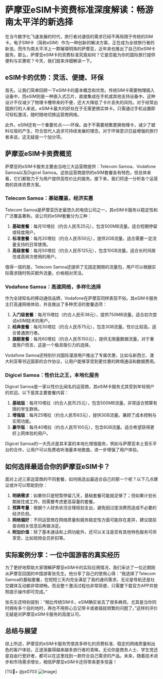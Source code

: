 # 萨摩亚eSIM卡资费标准深度解读：畅游南太平洋的新选择

在当今数字化飞速发展的时代，旅行者对通信的需求已经不再局限于传统的SIM卡。电子SIM卡（简称eSIM）作为一种创新的解决方案，正在成为全球旅行者的新宠。而作为南太平洋上一颗璀璨明珠的萨摩亚，近年来也推出了自己的eSIM卡服务。那么，萨摩亚eSIM卡的资费标准究竟如何？它是否能为你的国际旅行提供便利与实惠呢？今天，我们就来详细解读一下。

## eSIM卡的优势：灵活、便捷、环保

首先，让我们简单回顾一下eSIM卡的基本概念和优势。传统SIM卡需要物理插入设备中，而eSIM则是一种嵌入式芯片，直接集成在手机或其他支持设备中。这种设计不仅减少了物理卡槽带来的不便，还大大降低了卡片丢失的风险。对于经常出国旅行的人来说，eSIM卡最大的好处在于无需更换实体卡。只需通过手机设置即可轻松激活，随时随地切换运营商网络。

此外，eSIM还有一个重要优点——环保。由于不需要频繁更换物理卡，减少了塑料垃圾的产生，符合现代人追求可持续发展的理念。对于环保意识日益增强的旅行者来说，这无疑是一个加分项。

## 萨摩亚eSIM卡资费概览

萨摩亚的eSIM卡服务主要由当地三大运营商提供：Telecom Samoa、Vodafone Samoa以及Digicel Samoa。这些运营商提供的eSIM套餐各有特色，但总体来看，它们都致力于为用户提供高性价比的服务。接下来，我们将逐一分析各个运营商的具体资费方案。

### Telecom Samoa：基础覆盖，经济实惠

Telecom Samoa是萨摩亚历史最悠久的电信公司之一，其eSIM卡服务以稳定性和广泛覆盖著称。该公司的eSIM套餐分为三种：

1. **基础套餐**：每月10塔拉（约合人民币25元），包含500MB流量。适合短期停留或轻度用户。
2. **标准套餐**：每月20塔拉（约合人民币50元），提供2GB流量。适合需要一定流量支持的日常使用。
3. **高级套餐**：每月50塔拉（约合人民币125元），包含10GB流量。适合长时间居住或高频次使用的用户。

值得一提的是，Telecom Samoa还提供了无固定期限的流量包，用户可以根据实际需求随时购买额外流量，价格相对灵活。

### Vodafone Samoa：高速网络，多样化选择

作为全球知名的移动通信品牌，Vodafone在萨摩亚同样表现不俗。其eSIM卡服务主打高速网络体验，并且推出了多种灵活的套餐选项：

1. **入门级套餐**：每月15塔拉（约合人民币38元），提供750MB流量。适合初次尝试eSIM技术的用户。
2. **经典套餐**：每月30塔拉（约合人民币75元），包含3GB流量。性价比较高，适合普通旅行者。
3. **旗舰套餐**：每月60塔拉（约合人民币150元），提供无限量数据流量。对于重度用户而言，这是一个极具吸引力的选择。

Vodafone Samoa还特别针对国际漫游用户推出了专属优惠，比如与新西兰、澳大利亚等邻近国家的合作协议，让用户能够享受到更优惠的跨境通话和数据费用。

### Digicel Samoa：性价比之王，本地化服务

Digicel Samoa是一家以性价比闻名的运营商，其eSIM卡服务尤其受到年轻用户的欢迎。以下是其主要套餐内容：

1. **基础版**：每月10塔拉（约合人民币25元），包含500MB流量。非常适合预算有限的学生群体。
2. **增强版**：每月25塔拉（约合人民币63元），提供3GB流量。兼顾了成本控制与实用功能。
3. **豪华版**：每月40塔拉（约合人民币100元），包含8GB流量。适合希望获得更好上网体验的用户。

Digicel Samoa的一大亮点是其丰富的本地化增值服务，例如与萨摩亚本土音乐平台的合作，让用户可以免费收听海量本地歌曲，进一步增强了用户体验。

## 如何选择最适合你的萨摩亚eSIM卡？

面对上述三家运营商的不同套餐，如何挑选出最适合自己的那一个呢？以下几点建议或许可以帮助到你：

1. **明确需求**：如果你只是短暂停留几天，基础套餐可能就足够了；但如果计划长期居住或工作，则需要考虑更高容量的套餐。
2. **预算考量**：根据个人财务状况合理规划支出，避免因过度消费而造成不必要的经济负担。
3. **网络偏好**：不同运营商在网络质量和服务稳定性方面可能存在差异，建议提前查询相关信息后再做决定。
4. **附加价值**：除了基本通话和上网功能外，还可以关注是否有其他特色服务可供享受，比如视频会员折扣等。

## 实际案例分享：一位中国游客的真实经历

为了更好地帮助大家理解萨摩亚eSIM卡的实际应用情况，我们采访了一位近期刚从萨摩亚回国的中国游客张先生。他分享了自己的使用心得：“我选择了Telecom Samoa的基础套餐，在短短三天内完全满足了我的通讯需求。无论是导航还是社交媒体互动都非常顺畅。而且整个激活过程也非常简便，只需要下载官方APP并按照提示操作即可完成。”

张先生还特别提到：“相比传统SIM卡，eSIM确实省去了很多麻烦。尤其是当你同时拥有多个目的地时，再也不用担心忘记带卡或者插拔频繁的问题了。”这样的评价无疑是对萨摩亚eSIM卡服务的高度认可。

## 总结与展望

综上所述，萨摩亚的eSIM卡服务凭借其多样化的资费标准、稳定的网络质量和出色的客户体验，正逐渐赢得越来越多旅行者的青睐。无论你是商务人士、学生党还是自由行爱好者，都可以在这里找到一款符合自己需求的产品。未来，随着技术进步和市场需求增长，相信萨摩亚eSIM卡还将带来更多惊喜！

[TG💪+ @jx0703 ![Image](https://github.com/user-attachments/assets/dbca1d08-cadb-493c-b0ec-ad6f7a83f270)]